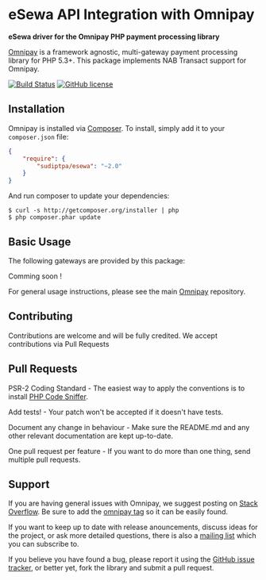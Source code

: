 # eSewa API Integration with Omnipay

**eSewa driver for the Omnipay PHP payment processing library**

[Omnipay](https://github.com/thephpleague/omnipay) is a framework agnostic, multi-gateway payment
processing library for PHP 5.3+. This package implements NAB Transact support for Omnipay.

[![Build Status](https://travis-ci.org/sudiptpa/esewa.svg?branch=master)](https://travis-ci.org/sudiptpa/esewa)
[![GitHub license](https://img.shields.io/badge/license-MIT-blue.svg)](https://raw.githubusercontent.com/sudiptpa/esewa/master/LICENSE)

## Installation

Omnipay is installed via [Composer](http://getcomposer.org/). To install, simply add it
to your `composer.json` file:

```json
{
    "require": {
        "sudiptpa/esewa": "~2.0"
    }
}
```

And run composer to update your dependencies:

    $ curl -s http://getcomposer.org/installer | php
    $ php composer.phar update

## Basic Usage

The following gateways are provided by this package:

Comming soon !


For general usage instructions, please see the main [Omnipay](https://github.com/thephpleague/omnipay)
repository.

## Contributing

Contributions are welcome and will be fully credited.
We accept contributions via Pull Requests

## Pull Requests

PSR-2 Coding Standard - The easiest way to apply the conventions is to install [PHP Code Sniffer](http://pear.php.net/package/PHP_CodeSniffer).

Add tests! - Your patch won't be accepted if it doesn't have tests.

Document any change in behaviour - Make sure the README.md and any other relevant documentation are kept up-to-date.

One pull request per feature - If you want to do more than one thing, send multiple pull requests.

## Support

If you are having general issues with Omnipay, we suggest posting on
[Stack Overflow](http://stackoverflow.com/). Be sure to add the
[omnipay tag](http://stackoverflow.com/questions/tagged/omnipay) so it can be easily found.

If you want to keep up to date with release anouncements, discuss ideas for the project,
or ask more detailed questions, there is also a [mailing list](https://groups.google.com/forum/#!forum/omnipay) which
you can subscribe to.

If you believe you have found a bug, please report it using the [GitHub issue tracker](https://github.com/sudiptpa/nabtransact/issues),
or better yet, fork the library and submit a pull request.
